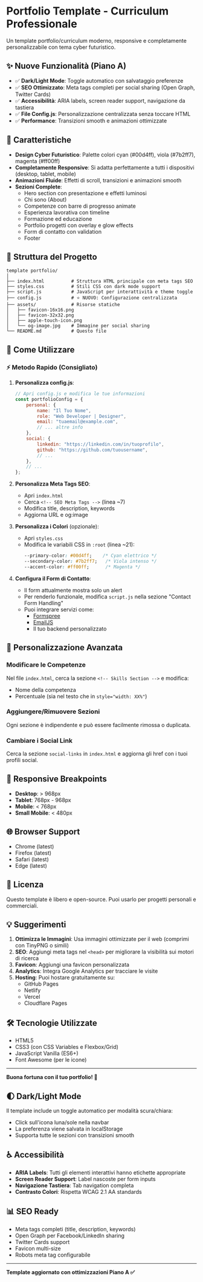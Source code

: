 # Portfolio Template - Curriculum Professionale

Un template portfolio/curriculum moderno, responsive e completamente personalizzabile con tema cyber futuristico.

## ✨ Nuove Funzionalità (Piano A)

- ✅ **Dark/Light Mode**: Toggle automatico con salvataggio preferenze
- ✅ **SEO Ottimizzato**: Meta tags completi per social sharing (Open Graph, Twitter Cards)
- ✅ **Accessibilità**: ARIA labels, screen reader support, navigazione da tastiera
- ✅ **File Config.js**: Personalizzazione centralizzata senza toccare HTML
- ✅ **Performance**: Transizioni smooth e animazioni ottimizzate

## 🎯 Caratteristiche

- **Design Cyber Futuristico**: Palette colori cyan (#00d4ff), viola (#7b2ff7), magenta (#ff00ff)
- **Completamente Responsive**: Si adatta perfettamente a tutti i dispositivi (desktop, tablet, mobile)
- **Animazioni Fluide**: Effetti di scroll, transizioni e animazioni smooth
- **Sezioni Complete**:
  - Hero section con presentazione e effetti luminosi
  - Chi sono (About)
  - Competenze con barre di progresso animate
  - Esperienza lavorativa con timeline
  - Formazione ed educazione
  - Portfolio progetti con overlay e glow effects
  - Form di contatto con validation
  - Footer

## 📁 Struttura del Progetto

```
template portfolio/
│
├── index.html          # Struttura HTML principale con meta tags SEO
├── styles.css          # Stili CSS con dark mode support
├── script.js           # JavaScript per interattività e theme toggle
├── config.js           # ⭐ NUOVO: Configurazione centralizzata
├── assets/             # Risorse statiche
│   ├── favicon-16x16.png
│   ├── favicon-32x32.png
│   ├── apple-touch-icon.png
│   └── og-image.jpg    # Immagine per social sharing
└── README.md           # Questo file
```

## 🚀 Come Utilizzare

### ⚡ Metodo Rapido (Consigliato)

1. **Personalizza config.js**:
   ```javascript
   // Apri config.js e modifica le tue informazioni
   const portfolioConfig = {
       personal: {
           name: "Il Tuo Nome",
           role: "Web Developer | Designer",
           email: "tuaemail@example.com",
           // ... altre info
       },
       social: {
           linkedin: "https://linkedin.com/in/tuoprofilo",
           github: "https://github.com/tuousername",
           // ...
       },
       // ...
   };
   ```

2. **Personalizza Meta Tags SEO**:
   - Apri `index.html`
   - Cerca `<!-- SEO Meta Tags -->` (linea ~7)
   - Modifica title, description, keywords
   - Aggiorna URL e og:image

3. **Personalizza i Colori** (opzionale):
   - Apri `styles.css`
   - Modifica le variabili CSS in `:root` (linea ~21):
     ```css
     --primary-color: #00d4ff;    /* Cyan elettrico */
     --secondary-color: #7b2ff7;   /* Viola intenso */
     --accent-color: #ff00ff;      /* Magenta */
     ```

4. **Configura il Form di Contatto**:
   - Il form attualmente mostra solo un alert
   - Per renderlo funzionale, modifica `script.js` nella sezione "Contact Form Handling"
   - Puoi integrare servizi come:
     - [Formspree](https://formspree.io/)
     - [EmailJS](https://www.emailjs.com/)
     - Il tuo backend personalizzato

## 🎨 Personalizzazione Avanzata

### Modificare le Competenze
Nel file `index.html`, cerca la sezione `<!-- Skills Section -->` e modifica:
- Nome della competenza
- Percentuale (sia nel testo che in `style="width: XX%"`)

### Aggiungere/Rimuovere Sezioni
Ogni sezione è indipendente e può essere facilmente rimossa o duplicata.

### Cambiare i Social Link
Cerca la sezione `social-links` in `index.html` e aggiorna gli href con i tuoi profili social.

## 📱 Responsive Breakpoints

- **Desktop**: > 968px
- **Tablet**: 768px - 968px
- **Mobile**: < 768px
- **Small Mobile**: < 480px

## 🌐 Browser Support

- Chrome (latest)
- Firefox (latest)
- Safari (latest)
- Edge (latest)

## 📝 Licenza

Questo template è libero e open-source. Puoi usarlo per progetti personali e commerciali.

## 💡 Suggerimenti

1. **Ottimizza le Immagini**: Usa immagini ottimizzate per il web (comprimi con TinyPNG o simili)
2. **SEO**: Aggiungi meta tags nel `<head>` per migliorare la visibilità sui motori di ricerca
3. **Favicon**: Aggiungi una favicon personalizzata
4. **Analytics**: Integra Google Analytics per tracciare le visite
5. **Hosting**: Puoi hostare gratuitamente su:
   - GitHub Pages
   - Netlify
   - Vercel
   - Cloudflare Pages

## 🛠️ Tecnologie Utilizzate

- HTML5
- CSS3 (con CSS Variables e Flexbox/Grid)
- JavaScript Vanilla (ES6+)
- Font Awesome (per le icone)

---

**Buona fortuna con il tuo portfolio! 🚀**

## 🌓 Dark/Light Mode

Il template include un toggle automatico per modalità scura/chiara:
- Click sull'icona luna/sole nella navbar
- La preferenza viene salvata in localStorage
- Supporta tutte le sezioni con transizioni smooth

## ♿ Accessibilità

- **ARIA Labels**: Tutti gli elementi interattivi hanno etichette appropriate
- **Screen Reader Support**: Label nascoste per form inputs
- **Navigazione Tastiera**: Tab navigation completa
- **Contrasto Colori**: Rispetta WCAG 2.1 AA standards

## 📊 SEO Ready

- Meta tags completi (title, description, keywords)
- Open Graph per Facebook/LinkedIn sharing
- Twitter Cards support
- Favicon multi-size
- Robots meta tag configurabile

---

**Template aggiornato con ottimizzazioni Piano A ✅**
